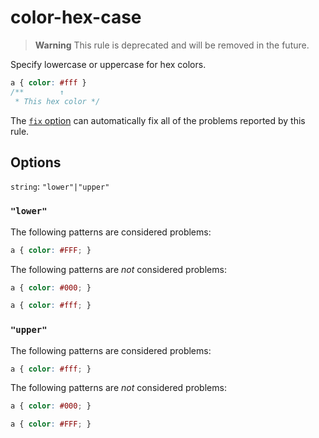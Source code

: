 # color-hex-case

> **Warning** This rule is deprecated and will be removed in the future.

Specify lowercase or uppercase for hex colors.

<!-- prettier-ignore -->
```css
a { color: #fff }
/**        ↑
 * This hex color */
```

The [`fix` option](../../../docs/user-guide/usage/options.md#fix) can automatically fix all of the problems reported by this rule.

## Options

`string`: `"lower"|"upper"`

### `"lower"`

The following patterns are considered problems:

<!-- prettier-ignore -->
```css
a { color: #FFF; }
```

The following patterns are _not_ considered problems:

<!-- prettier-ignore -->
```css
a { color: #000; }
```

<!-- prettier-ignore -->
```css
a { color: #fff; }
```

### `"upper"`

The following patterns are considered problems:

<!-- prettier-ignore -->
```css
a { color: #fff; }
```

The following patterns are _not_ considered problems:

<!-- prettier-ignore -->
```css
a { color: #000; }
```

<!-- prettier-ignore -->
```css
a { color: #FFF; }
```

